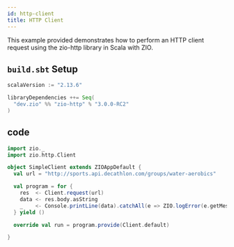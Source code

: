 ```yaml
---
id: http-client
title: HTTP Client 
---
```



This example provided demonstrates how to perform an HTTP client request using the zio-http library in Scala with ZIO.


## `build.sbt` Setup 

```scala
scalaVersion := "2.13.6"

libraryDependencies ++= Seq(
  "dev.zio" %% "zio-http" % "3.0.0-RC2"
)
```


## code 

```scala
import zio._
import zio.http.Client

object SimpleClient extends ZIOAppDefault {
  val url = "http://sports.api.decathlon.com/groups/water-aerobics"

  val program = for {
    res  <- Client.request(url)
    data <- res.body.asString
    _    <- Console.printLine(data).catchAll(e => ZIO.logError(e.getMessage))
  } yield ()

  override val run = program.provide(Client.default)

}

```


